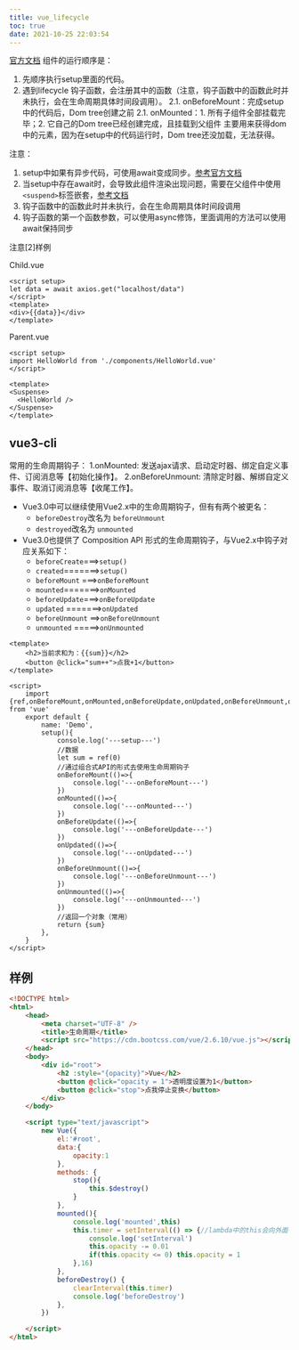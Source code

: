 ```yaml
---
title: vue_lifecycle
toc: true
date: 2021-10-25 22:03:54
---
```

[官方文档](https://vuejs.org/guide/essentials/lifecycle.html)
组件的运行顺序是：
1. 先顺序执行setup里面的代码。
2. 遇到lifecycle 钩子函数，会注册其中的函数（注意，钩子函数中的函数此时并未执行，会在生命周期具体时间段调用）。
2.1. onBeforeMount：完成setup中的代码后，Dom tree创建之前
2.1. onMounted：1. 所有子组件全部挂载完毕；2. 它自己的Dom tree已经创建完成，且挂载到父组件
	主要用来获得dom中的元素，因为在setup中的代码运行时，Dom tree还没加载，无法获得。

注意：
1. setup中如果有异步代码，可使用await变成同步。[参考官方文档](https://vuejs.org/guide/built-ins/suspense.html#async-setup)
2. 当setup中存在await时，会导致此组件渲染出现问题，需要在父组件中使用`<suspend>`标签嵌套，[参考文档](https://www.trpkovski.com/2021/09/25/suspense-feature-in-vue-3-with-sfc-script-setup/)
3. 钩子函数中的函数此时并未执行，会在生命周期具体时间段调用
4. 钩子函数的第一个函数参数，可以使用async修饰，里面调用的方法可以使用await保持同步


注意[2]样例

Child.vue
```vue
<script setup>
let data = await axios.get("localhost/data")
</script>
<template>
<div>{{data}}</div>
</template>
```

Parent.vue
```vue
<script setup>
import HelloWorld from './components/HelloWorld.vue'
</script>

<template>
<Suspense>
  <HelloWorld />
</Suspense>
</template>
```


## vue3-cli
常用的生命周期钩子：
    1.onMounted: 发送ajax请求、启动定时器、绑定自定义事件、订阅消息等【初始化操作】。
    2.onBeforeUnmount: 清除定时器、解绑自定义事件、取消订阅消息等【收尾工作】。

- Vue3.0中可以继续使用Vue2.x中的生命周期钩子，但有有两个被更名：
  - ```beforeDestroy```改名为 ```beforeUnmount```
  - ```destroyed```改名为 ```unmounted```
- Vue3.0也提供了 Composition API 形式的生命周期钩子，与Vue2.x中钩子对应关系如下：
  - `beforeCreate`===>`setup()`
  - `created`=======>`setup()`
  - `beforeMount` ===>`onBeforeMount`
  - `mounted`=======>`onMounted`
  - `beforeUpdate`===>`onBeforeUpdate`
  - `updated` =======>`onUpdated`
  - `beforeUnmount` ==>`onBeforeUnmount`
  - `unmounted` =====>`onUnmounted`

```vue
<template>
	<h2>当前求和为：{{sum}}</h2>
	<button @click="sum++">点我+1</button>
</template>

<script>
	import {ref,onBeforeMount,onMounted,onBeforeUpdate,onUpdated,onBeforeUnmount,onUnmounted} from 'vue'
	export default {
		name: 'Demo',
		setup(){
			console.log('---setup---')
			//数据
			let sum = ref(0)
			//通过组合式API的形式去使用生命周期钩子
			onBeforeMount(()=>{
				console.log('---onBeforeMount---')
			})
			onMounted(()=>{
				console.log('---onMounted---')
			})
			onBeforeUpdate(()=>{
				console.log('---onBeforeUpdate---')
			})
			onUpdated(()=>{
				console.log('---onUpdated---')
			})
			onBeforeUnmount(()=>{
				console.log('---onBeforeUnmount---')
			})
			onUnmounted(()=>{
				console.log('---onUnmounted---')
			})
			//返回一个对象（常用）
			return {sum}
		},
	}
</script>
```



## 样例
```html
<!DOCTYPE html>
<html>
	<head>
		<meta charset="UTF-8" />
		<title>生命周期</title>
		<script src="https://cdn.bootcss.com/vue/2.6.10/vue.js"></script>
	</head>
	<body>
		<div id="root">
			<h2 :style="{opacity}">Vue</h2>
			<button @click="opacity = 1">透明度设置为1</button>
			<button @click="stop">点我停止变换</button>
		</div>
	</body>

	<script type="text/javascript">
		new Vue({
			el:'#root',
			data:{
				opacity:1
			},
			methods: {
				stop(){
					this.$destroy()
				}
			},
			mounted(){
				console.log('mounted',this)
				this.timer = setInterval(() => {//lambda中的this会向外面
					console.log('setInterval')
					this.opacity -= 0.01
					if(this.opacity <= 0) this.opacity = 1
				},16)
			},
			beforeDestroy() {
				clearInterval(this.timer)
				console.log('beforeDestroy')
			},
		})

	</script>
</html>
```